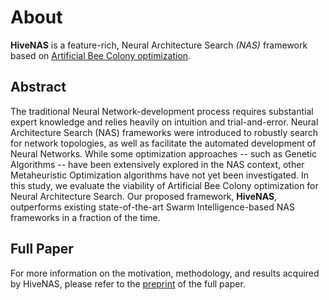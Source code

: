 # About

**HiveNAS** is a feature-rich, Neural Architecture Search *(NAS)* framework based on [Artificial Bee Colony optimization](https://link.springer.com/chapter/10.1007/978-3-540-72950-1_77).

## Abstract

The traditional Neural Network-development process requires substantial expert knowledge and relies heavily on intuition and trial-and-error. Neural Architecture Search (NAS) frameworks were introduced to robustly search for network topologies, as well as facilitate the automated development of Neural Networks. While some optimization approaches -- such as Genetic Algorithms -- have been extensively explored in the NAS context, other Metaheuristic Optimization algorithms have not yet been investigated. In this study, we evaluate the viability of Artificial Bee Colony optimization for Neural Architecture Search. Our proposed framework, **HiveNAS**, outperforms existing state-of-the-art Swarm Intelligence-based NAS frameworks in a fraction of the time.

## Full Paper

For more information on the motivation, methodology, and results acquired by HiveNAS, please refer to the [preprint](https://arxiv.org/abs/2211.10250) of the full paper.


